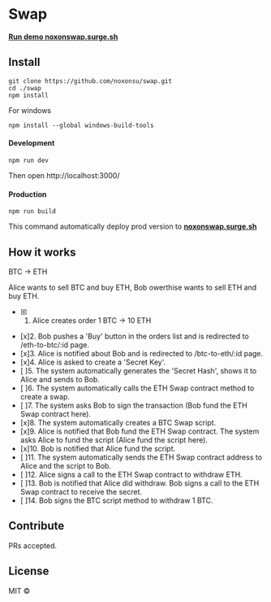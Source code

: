# Swap

[**Run demo noxonswap.surge.sh**](https://noxonswap.surge.sh/)


## Install

```
git clone https://github.com/noxonsu/swap.git
cd ./swap
npm install
```

For windows
```
npm install --global windows-build-tools
```

#### Development

```
npm run dev
```
Then open http://localhost:3000/

#### Production

```
npm run build
```
This command automatically deploy prod version to [**noxonswap.surge.sh**](https://noxonswap.surge.sh/)

## How it works



BTC -> ETH

Alice wants to sell BTC and buy ETH, Bob owerthise wants to sell ETH and buy ETH.

* [x] 1. Alice creates order 1 BTC -> 10 ETH
* [x]2. Bob pushes a 'Buy' button in the orders list and is redirected to /eth-to-btc/:id page.
* [x]3. Alice is notified about Bob and is redirected to /btc-to-eth/:id page.
* [x]4. Alice is asked to create a 'Secret Key'. 
* [ ]5. The system automatically generates the 'Secret Hash', shows it to Alice and sends to Bob.
* [ ]6. The system automatically calls the ETH Swap contract method to create a swap. 
* [ ]7. The system asks Bob to sign the transaction (Bob fund the ETH Swap contract here).
* [x]8. The system automatically creates a BTC Swap script.
* [x]9. Alice is notified that Bob fund the ETH Swap contract. The system asks Alice to fund the script (Alice fund the script here).
* [x]10. Bob is notified that Alice fund the script.
* [ ]11. The system automatically sends the ETH Swap contract address to Alice and the script to Bob.
* [ ]12. Alice signs a call to the ETH Swap contract to withdraw ETH.
* [ ]13. Bob is notified that Alice did withdraw. Bob signs a call to the ETH Swap contract to receive the secret.
* [ ]14. Bob signs the BTC script method to withdraw 1 BTC.



## Contribute

PRs accepted.

## License

MIT © 

